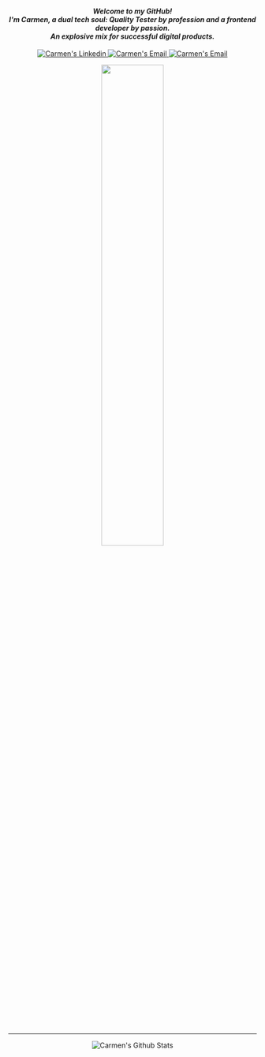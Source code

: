 <h4 align="center">
 <i>Welcome to my GitHub!<br></i> 
 <i>I'm Carmen, a dual tech soul: Quality Tester by profession and a frontend developer by passion.</i><br>
 <i>An explosive mix for successful digital products.</i></h4>

<p align="center">
 <a href="https://www.linkedin.com/in/carmenagnesesantoro" target="blank">
  <img alt="Carmen's Linkedin" src="https://img.shields.io/badge/-carmen-blue?style=flat&logo=Linkedin&logoColor=white&link=https://www.linkedin.com/in/carmenagnesesantoro">
 </a>
 
 <a href="https://carmensantoro.it" target="blank">
  <img alt="Carmen's Email" src="https://img.shields.io/badge/-carmensantoro.it-purple?style=flat&logo=Google-Chrome&logoColor=white&link=https://carmensantoro.it">
 </a>
 
 <a href="mailto:info@carmensantoro.it" target="blank">
  <img alt="Carmen's Email" src="https://img.shields.io/badge/-email-c14438?style=flat&logo=Gmail&logoColor=white&link=mailto:s.carmen2101@gmail.com">
 </a>
 </p>


<p align="center">
  <img align="center" width="50%" src="https://github.com/carmensantoro/carmensantoro/blob/master/Assets/responsive.svg">
</p>


  ----
  
  <p align="center">
  <img align="center" src="https://github-readme-stats.vercel.app/api?username=carmensantoro&hide=stars&count_private=true&show_icons=true&theme=material-palenight" alt="Carmen's Github Stats">
  </p>
  

 
